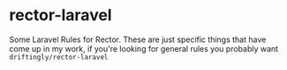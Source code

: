 # rector-laravel
Some Laravel Rules for Rector. These are just specific things that have come up in my work, if you're looking for general rules you probably want `driftingly/rector-laravel` 
